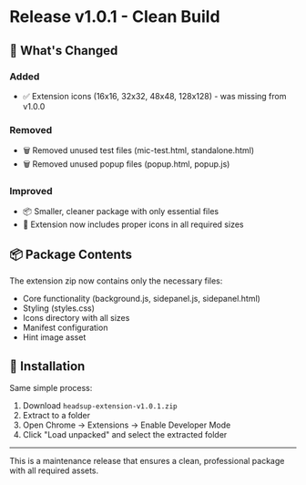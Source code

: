 # Release v1.0.1 - Clean Build

## 🔧 What's Changed

### Added
- ✅ Extension icons (16x16, 32x32, 48x48, 128x128) - was missing from v1.0.0

### Removed
- 🗑️ Removed unused test files (mic-test.html, standalone.html)
- 🗑️ Removed unused popup files (popup.html, popup.js)

### Improved
- 📦 Smaller, cleaner package with only essential files
- 🎯 Extension now includes proper icons in all required sizes

## 📦 Package Contents

The extension zip now contains only the necessary files:
- Core functionality (background.js, sidepanel.js, sidepanel.html)
- Styling (styles.css)
- Icons directory with all sizes
- Manifest configuration
- Hint image asset

## 🚀 Installation

Same simple process:
1. Download `headsup-extension-v1.0.1.zip`
2. Extract to a folder
3. Open Chrome → Extensions → Enable Developer Mode
4. Click "Load unpacked" and select the extracted folder

---

This is a maintenance release that ensures a clean, professional package with all required assets.